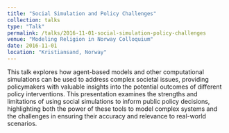 ```yaml
---
title: "Social Simulation and Policy Challenges"
collection: talks
type: "Talk"
permalink: /talks/2016-11-01-social-simulation-policy-challenges
venue: "Modeling Religion in Norway Colloquium"
date: 2016-11-01
location: "Kristiansand, Norway"
---
```

This talk explores how agent-based models and other computational simulations can be used to address complex societal issues, providing policymakers with valuable insights into the potential outcomes of different policy interventions. This presentation examines the strengths and limitations of using social simulations to inform public policy decisions, highlighting both the power of these tools to model complex systems and the challenges in ensuring their accuracy and relevance to real-world scenarios.
